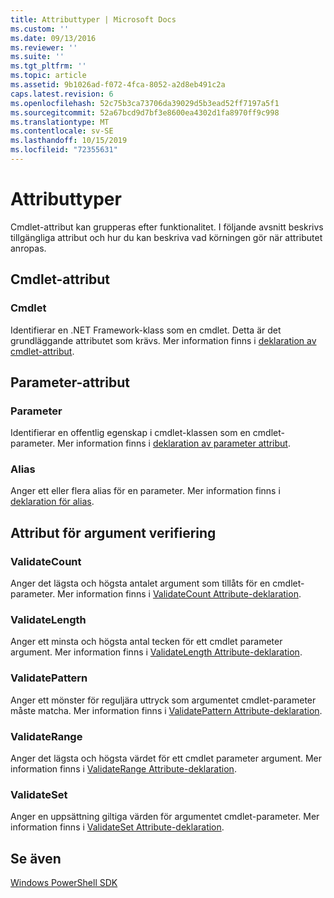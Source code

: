 ```yaml
---
title: Attributtyper | Microsoft Docs
ms.custom: ''
ms.date: 09/13/2016
ms.reviewer: ''
ms.suite: ''
ms.tgt_pltfrm: ''
ms.topic: article
ms.assetid: 9b1026ad-f072-4fca-8052-a2d8eb491c2a
caps.latest.revision: 6
ms.openlocfilehash: 52c75b3ca73706da39029d5b3ead52ff7197a5f1
ms.sourcegitcommit: 52a67bcd9d7bf3e8600ea4302d1fa8970ff9c998
ms.translationtype: MT
ms.contentlocale: sv-SE
ms.lasthandoff: 10/15/2019
ms.locfileid: "72355631"
---
```

# <a name="attribute-types"></a>Attributtyper

Cmdlet-attribut kan grupperas efter funktionalitet.
I följande avsnitt beskrivs tillgängliga attribut och hur du kan beskriva vad körningen gör när attributet anropas.

## <a name="cmdlet-attributes"></a>Cmdlet-attribut

### <a name="cmdlet"></a>Cmdlet

Identifierar en .NET Framework-klass som en cmdlet.
Detta är det grundläggande attributet som krävs.
Mer information finns i [deklaration av cmdlet-attribut](./cmdlet-attribute-declaration.md).

## <a name="parameter-attributes"></a>Parameter-attribut

### <a name="parameter"></a>Parameter

Identifierar en offentlig egenskap i cmdlet-klassen som en cmdlet-parameter.
Mer information finns i [deklaration av parameter attribut](./parameter-attribute-declaration.md).

### <a name="alias"></a>Alias

Anger ett eller flera alias för en parameter.
Mer information finns i [deklaration för alias](./alias-attribute-declaration.md).

## <a name="argument-validation-attributes"></a>Attribut för argument verifiering

### <a name="validatecount"></a>ValidateCount

Anger det lägsta och högsta antalet argument som tillåts för en cmdlet-parameter.
Mer information finns i [ValidateCount Attribute-deklaration](./validatecount-attribute-declaration.md).

### <a name="validatelength"></a>ValidateLength

Anger ett minsta och högsta antal tecken för ett cmdlet parameter argument.
Mer information finns i [ValidateLength Attribute-deklaration](./validatelength-attribute-declaration.md).

### <a name="validatepattern"></a>ValidatePattern

Anger ett mönster för reguljära uttryck som argumentet cmdlet-parameter måste matcha.
Mer information finns i [ValidatePattern Attribute-deklaration](./validatepattern-attribute-declaration.md).

### <a name="validaterange"></a>ValidateRange

Anger det lägsta och högsta värdet för ett cmdlet parameter argument.
Mer information finns i [ValidateRange Attribute-deklaration](./validaterange-attribute-declaration.md).

### <a name="validateset"></a>ValidateSet

Anger en uppsättning giltiga värden för argumentet cmdlet-parameter.
Mer information finns i [ValidateSet Attribute-deklaration](./validateset-attribute-declaration.md).

## <a name="see-also"></a>Se även

[Windows PowerShell SDK](../windows-powershell-reference.md)
